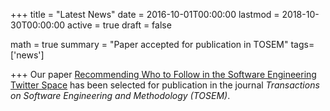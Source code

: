 +++
title = "Latest News"
date = 2016-10-01T00:00:00
lastmod = 2018-10-30T00:00:00
active = true
draft = false

math = true
summary = "Paper accepted for publication in TOSEM"
tags=['news']

+++
Our paper [Recommending Who to Follow in the Software Engineering Twitter Space](/publication/software-experts/)  has been selected for publication in the journal *Transactions on Software Engineering and Methodology (TOSEM)*.
